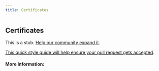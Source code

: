 ```yaml
---
title: Certificates
---
```


## Certificates

This is a stub. [Help our community expand it](https://github.com/freecodecamp/guides/tree/master/src/pages/articles/certificates/index.md).

[This quick style guide will help ensure your pull request gets accepted](https://github.com/freeCodeCamp/guides/blob/master/README.md).

<!-- The article goes here, in GitHub-flavored Markdown. Feel free to add YouTube videos, images, and CodePen/JSBin embeds  -->

#### More Information:
<!-- Please add any articles you think might be helpful to read before writing the article -->


